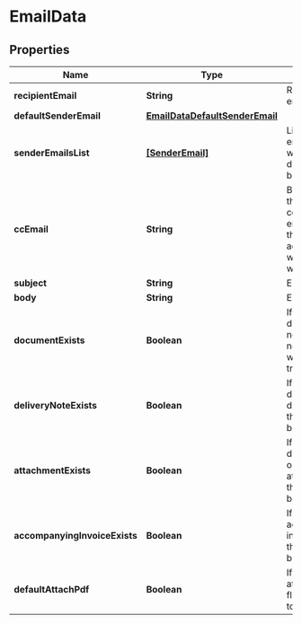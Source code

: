 # EmailData

## Properties

Name | Type | Description | Notes
------------ | ------------- | ------------- | -------------
**recipientEmail** | **String** | Recipient&#39;s email | [optional] 
**defaultSenderEmail** | [**EmailDataDefaultSenderEmail**](EmailDataDefaultSenderEmail.md) |  | [optional] 
**senderEmailsList** | [**[SenderEmail]**](SenderEmail.md) | List of all emails from which the document can be sent | [optional] 
**ccEmail** | **String** | By default is the logged company email. This is the email address to which a copy will be sent. | [optional] 
**subject** | **String** | Email subject | [optional] 
**body** | **String** | Email body | [optional] 
**documentExists** | **Boolean** | If the document is not a delivery note, this flag will be set to true | [optional] 
**deliveryNoteExists** | **Boolean** | If the document is a delivery note, this flag will be set to true | [optional] 
**attachmentExists** | **Boolean** | If the document has one or more attachments, this flag will be set to true | [optional] 
**accompanyingInvoiceExists** | **Boolean** | If an accompanying invoice exists, this flag will be set to true | [optional] 
**defaultAttachPdf** | **Boolean** | If a pdf is attached, this flag will be set to true | [optional] 


